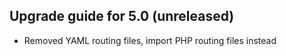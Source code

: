 Upgrade guide for 5.0 (unreleased)
----------------------------------

* Removed YAML routing files, import PHP routing files instead
